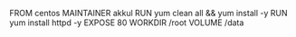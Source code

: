 FROM centos 
MAINTAINER akkul 
RUN yum clean all && yum install -y
RUN yum install httpd -y
EXPOSE 80 
WORKDIR /root 
VOLUME /data 
